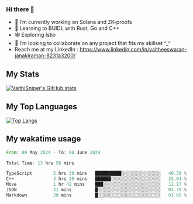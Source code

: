 ### Hi there 👋

- 🔭 I’m currently working on Solana and ZK-proofs
- 📖 Learning to BUIDL with Rust, Go and C++
- 🕸️ Exploring Istio
- 👯 I’m looking to collaborate on any project that fits my skillset ^_^
- Reach me at my LinkedIn : https://www.linkedin.com/in/vaitheeswaran-janakiraman-8231a3200/

## My Stats
[![VaithiSniper's GitHub stats](https://github-readme-stats.vercel.app/api?username=VaithiSniper&hide=stars&theme=radical)](https://github.com/anuraghazra/github-readme-stats)

## My Top Languages

[![Top Langs](https://github-readme-stats.vercel.app/api/top-langs/?username=VaithiSniper&layout=compact)](https://github.com/anuraghazra/github-readme-stats)

## My wakatime usage

<!--START_SECTION:waka-->

```rust
From: 09 May 2024 - To: 08 June 2024

Total Time: 13 hrs 58 mins

TypeScript        5 hrs 39 mins   ██████████░░░░░░░░░░░░░░░   40.30 %
C++               3 hrs 19 mins   ██████░░░░░░░░░░░░░░░░░░░   23.64 %
Move              1 hr 42 mins    ███░░░░░░░░░░░░░░░░░░░░░░   12.17 %
JSON              31 mins         █░░░░░░░░░░░░░░░░░░░░░░░░   03.79 %
Markdown          30 mins         █░░░░░░░░░░░░░░░░░░░░░░░░   03.60 %
```

<!--END_SECTION:waka-->

